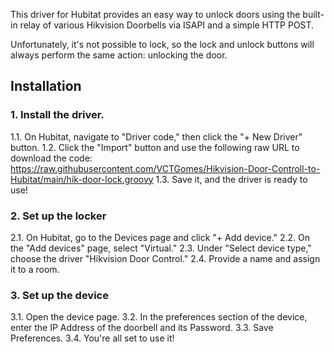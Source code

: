 This driver for Hubitat provides an easy way to unlock doors using the built-in relay of various Hikvision Doorbells via ISAPI and a simple HTTP POST.

Unfortunately, it's not possible to lock, so the lock and unlock buttons will always perform the same action: unlocking the door.

## Installation

### 1. Install the driver.
1.1. On Hubitat, navigate to "Driver code," then click the "+ New Driver" button.
1.2. Click the "Import" button and use the following raw URL to download the code: https://raw.githubusercontent.com/VCTGomes/Hikvision-Door-Controll-to-Hubitat/main/hik-door-lock.groovy
1.3. Save it, and the driver is ready to use!

### 2. Set up the locker
2.1. On Hubitat, go to the Devices page and click "+ Add device."
2.2. On the "Add devices" page, select "Virtual."
2.3. Under "Select device type," choose the driver "Hikvision Door Control."
2.4. Provide a name and assign it to a room.

### 3. Set up the device
3.1. Open the device page.
3.2. In the preferences section of the device, enter the IP Address of the doorbell and its Password.
3.3. Save Preferences.
3.4. You're all set to use it!
